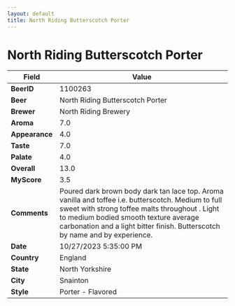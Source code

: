 ```yaml
---
layout: default
title: North Riding Butterscotch Porter
---
```


# North Riding Butterscotch Porter

| Field         | Value     |
|---------------|-----------|
| **BeerID** | 1100263 |
| **Beer** | North Riding Butterscotch Porter |
| **Brewer** | North Riding Brewery |
| **Aroma** | 7.0 |
| **Appearance** | 4.0 |
| **Taste** | 7.0 |
| **Palate** | 4.0 |
| **Overall** | 13.0 |
| **MyScore** | 3.5 |
| **Comments** | Poured dark brown body dark tan lace top. Aroma vanilla and toffee i.e. butterscotch. Medium to full sweet with strong toffee malts throughout . Light to medium bodied smooth texture average carbonation and a light bitter finish. Butterscotch by name and by experience. |
| **Date** | 10/27/2023 5:35:00 PM |
| **Country** | England |
| **State** | North Yorkshire |
| **City** | Snainton |
| **Style** | Porter - Flavored |
